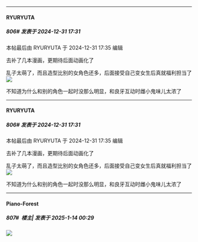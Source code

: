 ﻿
*****

####  RYURYUTA  
##### 806#       发表于 2024-12-31 17:31

 本帖最后由 RYURYUTA 于 2024-12-31 17:35 编辑 

去补了几本漫画，更期待后面动画化了

乱子太萌了，而且造型比别的女角色还多，后面接受自己变女生后真就福利担当了<img src="https://static.saraba1st.com/image/smiley/face2017/077.png" referrerpolicy="no-referrer">

不知道为什么和别的角色一起时没那么明显，和良牙互动时雌小鬼味儿太浓了


*****

####  RYURYUTA  
##### 806#       发表于 2024-12-31 17:31

 本帖最后由 RYURYUTA 于 2024-12-31 17:35 编辑 

去补了几本漫画，更期待后面动画化了

乱子太萌了，而且造型比别的女角色还多，后面接受自己变女生后真就福利担当了<img src="https://static.saraba1st.com/image/smiley/face2017/077.png" referrerpolicy="no-referrer">

不知道为什么和别的角色一起时没那么明显，和良牙互动时雌小鬼味儿太浓了

*****

####  Piano-Forest  
##### 807#         楼主| 发表于 2025-1-14 00:29

<img src="https://p.sda1.dev/21/3d94b7277127439dc3bec99dc6fca8ea/yande.re 1214686 asian_clothes ranma_½ shampoo sweater taniguchi_hiromi.jpg" referrerpolicy="no-referrer">


